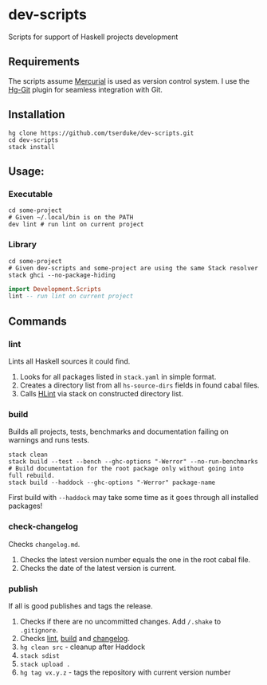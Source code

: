 # dev-scripts
Scripts for support of Haskell projects development


## Requirements
The scripts assume [Mercurial] is used as version control system. I use the [Hg-Git] plugin for seamless integration with Git.

## Installation
```shell
hg clone https://github.com/tserduke/dev-scripts.git
cd dev-scripts
stack install
```


## Usage:
### Executable
```shell
cd some-project
# Given ~/.local/bin is on the PATH
dev lint # run lint on current project
```

### Library
```shell
cd some-project
# Given dev-scripts and some-project are using the same Stack resolver
stack ghci --no-package-hiding
```
```haskell
import Development.Scripts
lint -- run lint on current project
```


## Commands
### lint
Lints all Haskell sources it could find.

1. Looks for all packages listed in `stack.yaml` in simple format.
2. Creates a directory list from all `hs-source-dirs` fields in found cabal files.
3. Calls [HLint] via stack on constructed directory list.

### build
Builds all projects, tests, benchmarks and documentation failing on warnings and runs tests.
```shell
stack clean
stack build --test --bench --ghc-options "-Werror" --no-run-benchmarks
# Build documentation for the root package only without going into full rebuild.
stack build --haddock --ghc-options "-Werror" package-name
```
First build with `--haddock` may take some time as it goes through all installed packages!

### check-changelog
Checks `changelog.md`.

1. Checks the latest version number equals the one in the root cabal file.
2. Checks the date of the latest version is current.

### publish
If all is good publishes and tags the release.

1. Checks if there are no uncommitted changes. Add `/.shake` to `.gitignore`.
1. Checks [lint](#lint), [build](#check-build) and [changelog](#check-changelog).
1. `hg clean src` - cleanup after Haddock
1. `stack sdist`
1. `stack upload .`
1. `hg tag vx.y.z` - tags the repository with current version number



[Mercurial]: https://www.mercurial-scm.org
[Hg-Git]: https://hg-git.github.io
[HLint]: https://github.com/ndmitchell/hlint#readme
